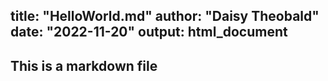 title: "HelloWorld.md"
author: "Daisy Theobald"
date: "2022-11-20"
output: html_document
---

## This is a markdown file
